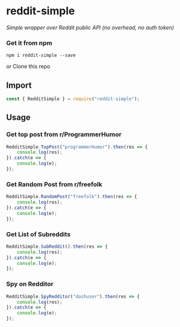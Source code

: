 # reddit-simple
_Simple wrapper over Reddit public API (no overhead, no auth token)_

### Get it from npm

`npm i reddit-simple --save`

or Clone this repo

## Import

```js
const { RedditSimple } = require("reddit-simple");
```

## Usage

### Get top post from r/ProgrammerHumor
```js 
RedditSimple.TopPost("programmerHumor").then(res => {
    console.log(res);
}).catch(e => {
    console.log(e);
});
```

### Get Random Post from r/freefolk

```js
RedditSimple.RandomPost("freefolk").then(res => {
    console.log(res);
}).catch(e => {
    console.log(e);
});
```

### Get List of Subreddits

```js
RedditSimple.SubReddit().then(res => {
    console.log(res);
}).catch(e => {
    console.log(e);
});
```

### Spy on Redditor 
```js
RedditSimple.SpyRedditor("dashuser").then(res => {
    console.log(res);
}).catch(e => {
    console.log(e);
});
```
